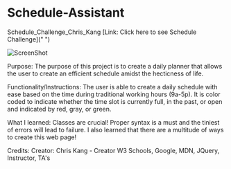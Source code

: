 # Schedule-Assistant

Schedule_Challenge_Chris_Kang
[Link: Click here to see Schedule Challenge](" ")

![ScreenShot]("C:\Users\kjman\Desktop\pictures\screenshot-challenge5.png")

Purpose: The purpose of this project is to create a daily planner that allows the user to create an efficient schedule amidst the hecticness of life.

Functionality/Instructions: The user is able to create a daily schedule with ease based on the time during traditional working hours (9a-5p). It is color coded to indicate whether the time slot is currently full, in the past, or open and indicated by red, gray, or green.

What I learned: Classes are crucial! Proper syntax is a must and the tiniest of errors will lead to failure.
I also learned that there are a multitude of ways to create this web page!

Credits: Creator: Chris Kang - Creator
W3 Schools, Google, MDN, JQuery, Instructor, TA's